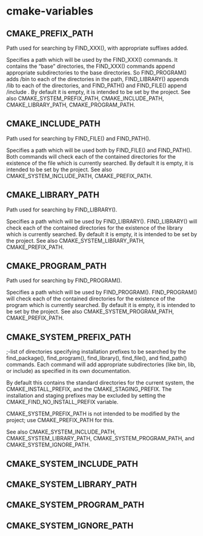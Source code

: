 # cmake-variables


## CMAKE_PREFIX_PATH

Path used for searching by FIND_XXX(), with appropriate suffixes added.

Specifies a path which will be used by the FIND_XXX() commands. It contains the “base” directories, the FIND_XXX() commands append appropriate subdirectories to the base directories. So FIND_PROGRAM() adds /bin to each of the directories in the path, FIND_LIBRARY() appends /lib to each of the directories, and FIND_PATH() and FIND_FILE() append /include . By default it is empty, it is intended to be set by the project. See also CMAKE_SYSTEM_PREFIX_PATH, CMAKE_INCLUDE_PATH, CMAKE_LIBRARY_PATH, CMAKE_PROGRAM_PATH.

## CMAKE_INCLUDE_PATH

Path used for searching by FIND_FILE() and FIND_PATH().

Specifies a path which will be used both by FIND_FILE() and FIND_PATH(). Both commands will check each of the contained directories for the existence of the file which is currently searched. By default it is empty, it is intended to be set by the project. See also CMAKE_SYSTEM_INCLUDE_PATH, CMAKE_PREFIX_PATH.

## CMAKE_LIBRARY_PATH

Path used for searching by FIND_LIBRARY().

Specifies a path which will be used by FIND_LIBRARY(). FIND_LIBRARY() will check each of the contained directories for the existence of the library which is currently searched. By default it is empty, it is intended to be set by the project. See also CMAKE_SYSTEM_LIBRARY_PATH, CMAKE_PREFIX_PATH.

## CMAKE_PROGRAM_PATH

Path used for searching by FIND_PROGRAM().

Specifies a path which will be used by FIND_PROGRAM(). FIND_PROGRAM() will check each of the contained directories for the existence of the program which is currently searched. By default it is empty, it is intended to be set by the project. See also CMAKE_SYSTEM_PROGRAM_PATH, CMAKE_PREFIX_PATH.

## CMAKE_SYSTEM_PREFIX_PATH

;-list of directories specifying installation prefixes to be searched by the find_package(), find_program(), find_library(), find_file(), and find_path() commands. Each command will add appropriate subdirectories (like bin, lib, or include) as specified in its own documentation.

By default this contains the standard directories for the current system, the CMAKE_INSTALL_PREFIX, and the CMAKE_STAGING_PREFIX. The installation and staging prefixes may be excluded by setting the CMAKE_FIND_NO_INSTALL_PREFIX variable.

CMAKE_SYSTEM_PREFIX_PATH is not intended to be modified by the project; use CMAKE_PREFIX_PATH for this.

See also CMAKE_SYSTEM_INCLUDE_PATH, CMAKE_SYSTEM_LIBRARY_PATH, CMAKE_SYSTEM_PROGRAM_PATH, and CMAKE_SYSTEM_IGNORE_PATH.


## CMAKE_SYSTEM_INCLUDE_PATH


## CMAKE_SYSTEM_LIBRARY_PATH



## CMAKE_SYSTEM_PROGRAM_PATH

## CMAKE_SYSTEM_IGNORE_PATH